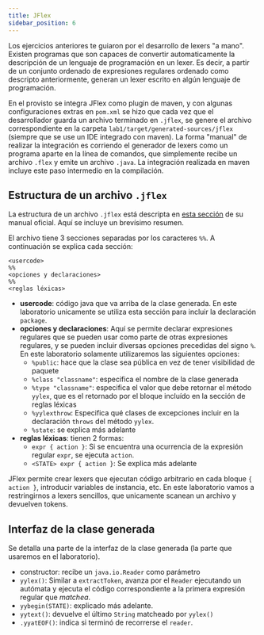 ```yaml
---
title: JFlex 
sidebar_position: 6
---
```

Los ejercicios anteriores te guiaron por el desarrollo de lexers "a mano". Existen programas que son capaces de convertir automaticamente la descripción de un lenguaje de programación en un lexer. Es decir, a partir de un conjunto ordenado de expresiones regulares ordenado como descripto anteriormente, generan un lexer escrito en algún lenguaje de programación.

En el provisto se integra JFlex como plugin de maven, y con algunas configuraciones extras en `pom.xml` se hizo que cada vez que el desarrollador guarda un archivo terminado en `.jflex`, se genere el archivo correspondiente en la carpeta `lab1/target/generated-sources/jflex` (siempre que se use un IDE integrado con maven). La forma "manual" de realizar la integración es corriendo el generador de lexers como un programa aparte en la línea de comandos, que simplemente recibe un archivo `.flex` y emite un archivo `.java`. La integración realizada en maven incluye este paso intermedio en la compilación.

##  Estructura de un archivo `.jflex`
La estructura de un archivo `.jflex` está descripta en [esta sección](https://www.jflex.de/manual.html#Example) de su manual oficial. Aquí se incluye un brevísimo resumen. 

El archivo tiene 3 secciones separadas por los caracteres `%%`. A continuación se explica cada sección:

```
<usercode>
%%
<opciones y declaraciones>
%%
<reglas léxicas>
```

- **usercode**: código java que va arriba de la clase generada. En este laboratorio unicamente se utiliza esta sección para incluir la declaración `package`.
- **opciones y declaraciones**: Aquí se permite declarar expresiones regulares que se pueden usar como parte de otras expresiones regulares, y se pueden incluir diversas opciones precedidas del signo `%`. En este laboratorio solamente utilizaremos las siguientes opciones:
    - `%public`: hace que la clase sea pública en vez de tener visibilidad de paquete
    - `%class "classname"`: especifica el nombre de la clase generada
    - `%type "classname"`: especifica el valor que debe retornar el método `yylex`, que es el retornado por el bloque incluído en la sección de reglas léxicas
    - `%yylexthrow`: Especifica qué clases de excepciones incluir en la declaración `throws` del método `yylex`.
    - `%state`: se explica más adelante
- **reglas léxicas**: tienen 2 formas:
    - `expr { action }`: Si se encuentra una ocurrencia de la expresión regular `expr`, se ejecuta `action`.
    - `<STATE> expr { action }`: Se explica más adelante

JFlex permite crear lexers que ejecutan código arbitrario en cada bloque `{ action }`, introducir variables de instancia, etc. En este laboratorio vamos a restringirnos a lexers sencillos, que unicamente scanean un archivo y devuelven tokens.

## Interfaz de la clase generada
Se detalla una parte de la interfaz de la clase generada (la parte que usaremos en el laboratorio).

- constructor: recibe un `java.io.Reader` como parámetro
- `yylex()`: Similar a `extractToken`, avanza por el `Reader` ejecutando un autómata y ejecuta el código correspondiente a la primera expresión regular que _matchea_.
- `yybegin(STATE)`: explicado más adelante.
- `yytext()`: devuelve el último `String` matcheado por `yylex()`
- `.yyatEOF()`: indica si terminó de recorrerse el `reader`.
